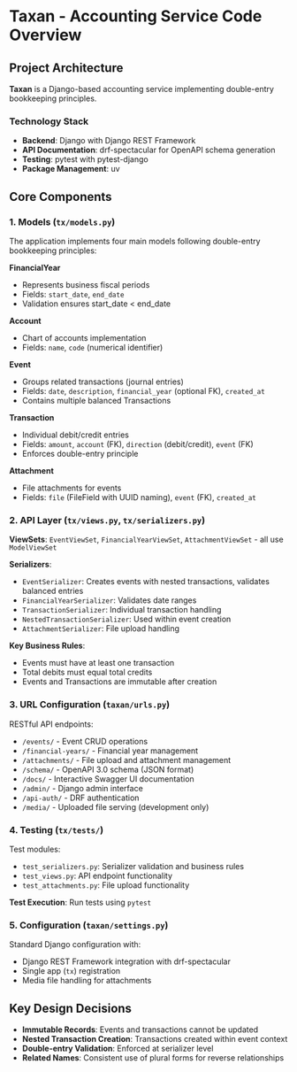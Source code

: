 # Taxan - Accounting Service Code Overview

## Project Architecture

**Taxan** is a Django-based accounting service implementing double-entry bookkeeping principles.

### Technology Stack
- **Backend**: Django with Django REST Framework
- **API Documentation**: drf-spectacular for OpenAPI schema generation
- **Testing**: pytest with pytest-django
- **Package Management**: uv

## Core Components

### 1. Models (`tx/models.py`)

The application implements four main models following double-entry bookkeeping principles:

**FinancialYear**
- Represents business fiscal periods
- Fields: `start_date`, `end_date`
- Validation ensures start_date < end_date

**Account**
- Chart of accounts implementation
- Fields: `name`, `code` (numerical identifier)

**Event**
- Groups related transactions (journal entries)
- Fields: `date`, `description`, `financial_year` (optional FK), `created_at`
- Contains multiple balanced Transactions

**Transaction**
- Individual debit/credit entries
- Fields: `amount`, `account` (FK), `direction` (debit/credit), `event` (FK)
- Enforces double-entry principle

**Attachment**
- File attachments for events
- Fields: `file` (FileField with UUID naming), `event` (FK), `created_at`

### 2. API Layer (`tx/views.py`, `tx/serializers.py`)

**ViewSets**: `EventViewSet`, `FinancialYearViewSet`, `AttachmentViewSet` - all use `ModelViewSet`

**Serializers**:
- `EventSerializer`: Creates events with nested transactions, validates balanced entries
- `FinancialYearSerializer`: Validates date ranges
- `TransactionSerializer`: Individual transaction handling
- `NestedTransactionSerializer`: Used within event creation
- `AttachmentSerializer`: File upload handling

**Key Business Rules**:
- Events must have at least one transaction
- Total debits must equal total credits
- Events and Transactions are immutable after creation

### 3. URL Configuration (`taxan/urls.py`)

RESTful API endpoints:
- `/events/` - Event CRUD operations
- `/financial-years/` - Financial year management
- `/attachments/` - File upload and attachment management
- `/schema/` - OpenAPI 3.0 schema (JSON format)
- `/docs/` - Interactive Swagger UI documentation
- `/admin/` - Django admin interface
- `/api-auth/` - DRF authentication
- `/media/` - Uploaded file serving (development only)

### 4. Testing (`tx/tests/`)

Test modules:
- `test_serializers.py`: Serializer validation and business rules
- `test_views.py`: API endpoint functionality
- `test_attachments.py`: File upload functionality

**Test Execution**: Run tests using `pytest`

### 5. Configuration (`taxan/settings.py`)

Standard Django configuration with:
- Django REST Framework integration with drf-spectacular
- Single app (`tx`) registration
- Media file handling for attachments

## Key Design Decisions

- **Immutable Records**: Events and transactions cannot be updated
- **Nested Transaction Creation**: Transactions created within event context
- **Double-entry Validation**: Enforced at serializer level
- **Related Names**: Consistent use of plural forms for reverse relationships